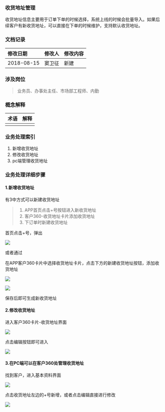 ### 收货地址管理

收货地址信息主要用于订单下单的时候选择，系统上线的时候会批量导入。如果后续客户有新收货地址，可以直接在下单的时候维护，支持默认收货地址。

### 文档记录

| 修改日期 | 修改人 | 修改内容 |
| :--- | :--- | :--- |
| 2018-08-15 | 窦卫征 | 新建 |

### 涉及岗位

> 业务员、办事处主任、市场部工程师、内勤

### 概念解释

| 术语 | 解释 |
| :--- | :--- |
|  |  |

### 业务处理索引

1. 新增收货地址
2. 修改收货地址
3. pc端管理收货地址

### 业务处理详细步骤

#### 1.新增收货地址

有3中方式可以新建收货地址

> 1. APP首页点击+号按钮进入新收货地址
> 2. 客户360-收货地址卡片添加收货地址
> 3. 下订单时新建收货地址

首页点击+号，弹出

![](/assets/appxj.png)

或者通过

在APP客户360卡片中选择收货地址卡片，点击下方的新建收货地址按钮，添加收货地址

![](/assets/xjshdz.png)

![](/assets/appxjshdz1.png)

保存后即可生成新收货地址

#### 2.修改收货地址

进入客户360卡片-收货地址界面

![](/assets/app360shdzlb.png)

点击编辑按钮即可进入

![](/assets/bjapp360khshdz.png)

#### 3.在PC端可以在客户360处管理收货地址

找到客户，进入基本资料界面

![](/assets/apppceditshdz.png)

点击收货地址左边的+号新增，或者点击编辑直接进行修改

![](/assets/apppceditkhdzjm.png)

